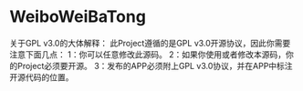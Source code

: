 WeiboWeiBaTong
==============
关于GPL v3.0的大体解释：
此Project遵循的是GPL v3.0开源协议，因此你需要注意下面几点：
1：你可以任意修改此源码。
2：如果你使用或者修改本源码，你的Project必须要开源。
3：发布的APP必须附上GPL v3.0协议，并在APP中标注开源代码的位置。
